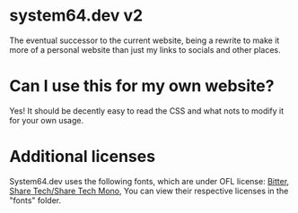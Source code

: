 # system64.dev v2
The eventual successor to the current website, being a rewrite to make it more of a personal website than just my links to socials and other places.

# Can I use this for my own website?
Yes! It should be decently easy to read the CSS and what nots to modify it for your own usage.

# Additional licenses
System64.dev uses the following fonts, which are under OFL license: [Bitter](https://github.com/solmatas/BitterPro), [Share Tech/Share Tech Mono](https://carrois.com/), You can view their respective licenses in the "fonts" folder.